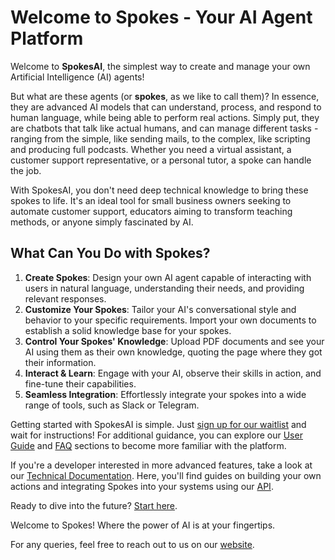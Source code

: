 ﻿# Welcome to Spokes - Your AI Agent Platform

Welcome to **SpokesAI**, the simplest way to create and manage your own Artificial Intelligence (AI) agents!

But what are these agents (or **spokes**, as we like to call them)? In essence, they are advanced AI models that can understand, process, and respond to human language, while being able to perform real actions. Simply put, they are chatbots that talk like actual humans, and can manage different tasks - ranging from the simple, like sending mails, to the complex, like scripting and producing full podcasts. Whether you need a virtual assistant, a customer support representative, or a personal tutor, a spoke can handle the job.

With SpokesAI, you don't need deep technical knowledge to bring these spokes to life. It's an ideal tool for small business owners seeking to automate customer support, educators aiming to transform teaching methods, or anyone simply fascinated by AI.

## What Can You Do with Spokes?

1. **Create Spokes**: Design your own AI agent capable of interacting with users in natural language, understanding their needs, and providing relevant responses.
2. **Customize Your Spokes**: Tailor your AI's conversational style and behavior to your specific requirements. Import your own documents to establish a solid knowledge base for your spokes.
3. **Control Your Spokes' Knowledge**: Upload PDF documents and see your AI using them as their own knowledge, quoting the page where they got their information.
4. **Interact & Learn**: Engage with your AI, observe their skills in action, and fine-tune their capabilities.
5. **Seamless Integration**: Effortlessly integrate your spokes into a wide range of tools, such as Slack or Telegram.

Getting started with SpokesAI is simple. Just [sign up for our waitlist](https://spokesai.app/register) and wait for instructions!
For additional guidance, you can explore our [User Guide](UserGuide.md) and [FAQ](FAQ.md) sections to become more familiar with the platform.

If you're a developer interested in more advanced features, take a look at our [Technical Documentation](#). Here, you'll find guides on building your own actions and integrating Spokes into your systems using our [API](#).

Ready to dive into the future? [Start here](https://spokesai.app).

Welcome to Spokes! Where the power of AI is at your fingertips.

For any queries, feel free to reach out to us on our [website](https://www.spokesai.com).
